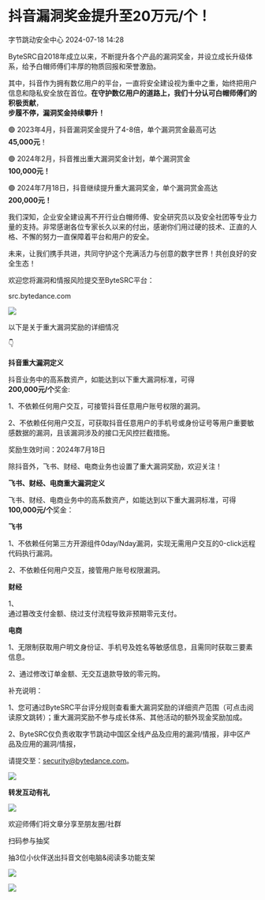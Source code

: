 #  抖音漏洞奖金提升至20万元/个！   
 字节跳动安全中心   2024-07-18 14:28  
  
ByteSRC自2018年成立以来，不断提升各个产品的漏洞奖金，并设立成长升级体系，给予白帽师傅们丰厚的物质回报和荣誉激励。  
  
  
其中，抖音作为拥有数亿用户的平台，一直将安全建设视为重中之重，始终把用户信息和隐私安全放在首位。**在守护数亿用户的道路上，我们十分认可白帽师傅们的积极贡献**，  
**步履不停，漏洞奖金持续攀升！**  
  
  
🟢 2023年4月，抖音漏洞奖金提升了4-8倍，单个漏洞赏金最高可达  
**45,000元**！  
  
🟢 2024年2月，抖音推出重大漏洞奖金计划，单个漏洞赏金  
**100,000元！**  
  
🟢 2024年7月18日，抖音继续提升重大漏洞奖金，单个漏洞赏金高达  
**200,000元！**  
  
  
我们深知，企业安全建设离不开行业白帽师傅、安全研究员以及安全社团等专业力量的支持。非常感谢各位专家长久以来的付出，感谢你们用过硬的技术、正直的人格、不懈的努力一直保障着平台和用户的安全。  
  
  
未来，让我们携手共进，共同守护这个充满活力与创意的数字世界！共创良好的安全生态！  
  
  
欢迎您将漏洞和情报风险提交至ByteSRC平台：  
  
src.bytedance.com  
  
  
![](https://mmbiz.qpic.cn/sz_mmbiz_gif/gAcolpf06WpJL1tXhke1oA9PumGz98PzHz3VeS201Oiay47iavhaqJUKbtpVicTyUwP7ELibxicat52FUlhDH496Vmw/640?wx_fmt=gif&from=appmsg "")  
  
  
以下是关于重大漏洞奖励的详细情况  
  
👇  
  
  
**抖音重大漏洞定义**  
  
  
抖音业务中的高系数资产，如能达到以下重大漏洞标准，可得  
**200,000元/个**奖金:  
  
  
1、不依赖任何用户交互，可接管抖音任意用户账号权限的漏洞。  
  
  
2、不依赖任何用户交互，可获取抖音任意用户的手机号或身份证号等用户重要敏感数据的漏洞，且该漏洞涉及的接口无风控拦截措施。  
  
  
奖励生效时间：2024年7月18日  
  
  
除抖音外，飞书、财经、电商业务也设置了重大漏洞奖励，欢迎关注！  
  
  
**飞书、财经、电商重大漏洞定义**  
  
  
飞书、财经、电商业务中的高系数资产，如能达到以下重大漏洞标准，可得  
**100,000元/个**奖金：  
  
  
  
**飞书**  
  
1、不依赖任何第三方开源组件0day/Nday漏洞，实现无需用户交互的0-click远程代码执行漏洞。  
  
2、不依赖任何用户交互，接管用户账号权限漏洞。  
  
  
**财经**  
  
1、  
通过篡改支付金额、绕过支付流程导致非预期零元支付。  
  
  
**电商**  
  
1、无限制获取用户明文身份证、手机号及姓名等敏感信息，且需同时获取三要素信息。  
  
2、通过修改订单金额、无交互退款导致的零元购。  
  
  
补充说明：  
  
1、您可通过ByteSRC平台评分规则查看重大漏洞奖励的详细资产范围（可点击阅读原文跳转）；重大漏洞奖励不参与成长体系、其他活动的额外现金奖励加成。  
  
2、ByteSRC仅负责收取字节跳动中国区全线产品及应用的漏洞/情报，非中区产品及应用的漏洞/情报，  
  
请提交至：security@bytedance.com。  
  
  
![](https://mmbiz.qpic.cn/sz_mmbiz_gif/gAcolpf06WpJL1tXhke1oA9PumGz98PzPFa3vqRyia9TPTOKYXAG3sYE3lEN6CdfyvafejicCiaGIBQcic3YKibOmVw/640?wx_fmt=gif&from=appmsg "")  
  
**转发互动有礼**  
  
![](https://mmbiz.qpic.cn/sz_mmbiz_gif/gAcolpf06WpJL1tXhke1oA9PumGz98PzPFa3vqRyia9TPTOKYXAG3sYE3lEN6CdfyvafejicCiaGIBQcic3YKibOmVw/640?wx_fmt=gif&from=appmsg "")  
  
  
欢迎师傅们将文章分享至朋友圈/社群  
  
扫码参与抽奖  
  
抽3位小伙伴送出抖音文创电脑&阅读多功能支架  
  
![](https://mmbiz.qpic.cn/sz_mmbiz_jpg/gAcolpf06WpJL1tXhke1oA9PumGz98Pzwlpz6lMqnSb9goTIH65QZELt25zsW4VU71myaGMbEbMB42kNe2FPbw/640?wx_fmt=jpeg&from=appmsg "")  
  
  
![](https://mmbiz.qpic.cn/sz_mmbiz_png/gAcolpf06WpJL1tXhke1oA9PumGz98PzXpVRCLlPFJraNn5yfhgf2WWSYsjKmicDN2I9ia4nWqiciaEQWjJWtqGKgQ/640?wx_fmt=png&from=appmsg "")  
  
  
  
